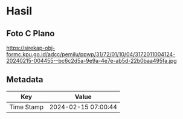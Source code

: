 # Hasil

## Foto C Plano

https://sirekap-obj-formc.kpu.go.id/adcc/pemilu/ppwp/31/72/01/10/04/3172011004124-20240215-004455--bc6c2d5a-9e9a-4e7e-ab5d-22b0baa495fa.jpg


## Metadata

| Key        | Value               |
| ---------- | ------------------- |
| Time Stamp | 2024-02-15 07:00:44 |



